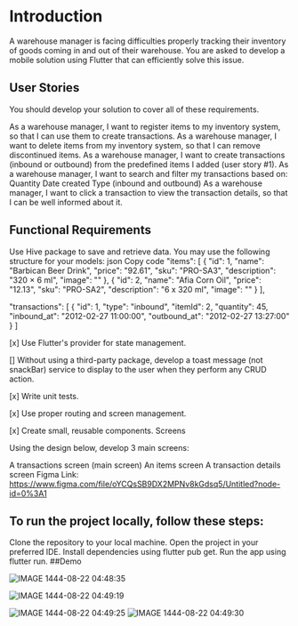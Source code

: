 
# Introduction

A warehouse manager is facing difficulties properly tracking their inventory of goods coming in and out of their warehouse. You are asked to develop a mobile solution using Flutter that can efficiently solve this issue.

## User Stories

You should develop your solution to cover all of these requirements.

As a warehouse manager, I want to register items to my inventory system, so that I can use them to create transactions.
As a warehouse manager, I want to delete items from my inventory system, so that I can remove discontinued items.
As a warehouse manager, I want to create transactions (inbound or outbound) from the predefined items I added (user story #1).
As a warehouse manager, I want to search and filter my transactions based on:
  Quantity
  Date created
  Type (inbound and outbound)
As a warehouse manager, I want to click a transaction to view the transaction details, so that I can be well informed about it.

## Functional Requirements

Use Hive package to save and retrieve data. You may use the following structure for your models:
json
Copy code
"items": [
    {
      "id": 1,
      "name": "Barbican Beer Drink",
      "price": "92.61",
      "sku": "PRO-SA3",
      "description": "320 × 6 ml",
      "image": ""
    },
    {
      "id": 2,
      "name": "Afia Corn Oil",
      "price": "12.13",
      "sku": "PRO-SA2",
      "description": "6 x 320 ml",
      "image": ""
    }
],

"transactions": [
    {
      "id": 1,
      "type": "inbound",
      "itemId": 2,
      "quantity": 45,
      "inbound_at": "2012-02-27 11:00:00",
      "outbound_at": "2012-02-27 13:27:00"
    }
]

[x] Use Flutter's provider for state management.

[] Without using a third-party package, develop a toast message (not snackBar) service to display to the user when they perform any CRUD action.

[x] Write unit tests.

[x] Use proper routing and screen management.

[x] Create small, reusable components.
Screens

Using the design below, develop 3 main screens:

A transactions screen (main screen)
An items screen
A transaction details screen
Figma Link: https://www.figma.com/file/oYCQsSB9DX2MPNv8kGdsq5/Untitled?node-id=0%3A1

## To run the project locally, follow these steps:

Clone the repository to your local machine.
Open the project in your preferred IDE.
Install dependencies using flutter pub get.
Run the app using flutter run.
##Demo

![IMAGE 1444-08-22 04:48:35](https://user-images.githubusercontent.com/38612386/224871197-ebf03d5a-f168-4b69-92a6-8c10b3a6d41f.jpg)

![IMAGE 1444-08-22 04:49:19](https://user-images.githubusercontent.com/38612386/224871336-3a1f4e4c-36fb-4f48-a3f3-d7c41b44d731.jpg)

![IMAGE 1444-08-22 04:49:25](https://user-images.githubusercontent.com/38612386/224871348-bcba804a-aa42-43dc-a112-e84b30bd9e8f.jpg)
![IMAGE 1444-08-22 04:49:30](https://user-images.githubusercontent.com/38612386/224871361-5e65ee28-796a-4e52-adae-ef50e9883dd2.jpg)
